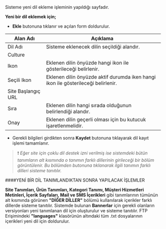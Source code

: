Sisteme yeni dil ekleme işleminin yapıldığı sayfadır.

**Yeni bir dil eklemek için;**

 - **Ekle** butonuna tıklanır ve açılan form doldurulur.

|Alan Adı|Açıklama|
|--|--|
|Dil Adı|Sisteme eklenecek dilin seçildiği alandır.|
|Culture||
|Ikon|Eklenen dilin önyüzde hangi ikon ile gösterileceği belirlenir.|
|Seçili Ikon|Eklenen dilin önyüzde aktif durumda iken hangi ikon ile gösterileceği belirlenir.|
|Site Başlangıç URL	||
|Sıra|Eklenen dilin hangi sırada olduğunun belirlendiği alandır.	|
|Onay|Eklenen dilin geçerli olması için bu kutucuk işaretlenmelidir.|

 - Gerekli bilgileri girdikten sonra **Kaydet**  butonuna tıklayarak dil kayıt işlemi tamamlanır.

 >❗  _Eğer site için çoklu dil destek izni verilmiş ise sistemdeki bütün tanımların alt kısmında o tanımın farklı dillerinin girileceği bir bölüm görüntülenir. Bu bölümden   butonuna tıklanarak ilgili tanımın farklı dilleri sisteme tanıtılır._

####YENİ BİR DİL TANIMLANDIKTAN SONRA YAPILACAK İŞLEMLER

**Site Tanımları, Ürün Tanımları, Kategori Tanımı, Müşteri Hizmetleri Metinleri, İçerik Sayfaları, Mail ve SMS İçerikleri** gibi tanımlarının tümünün alt kısmında görünen **"DİĞER DİLLER"**  bölümü kullanılarak içerikler farklı dillerde sisteme tanıtılır.
Sistemde bulunan **Bannerlar** için gerekli olanların versiyonları yeni tanımlanan dil için oluşturulur ve sisteme tanıtılır.
FTP Erişimindeki **"languages"** klasörünün altındaki tüm .txt dosyalarının içerikleri yeni dil için doldurulur.